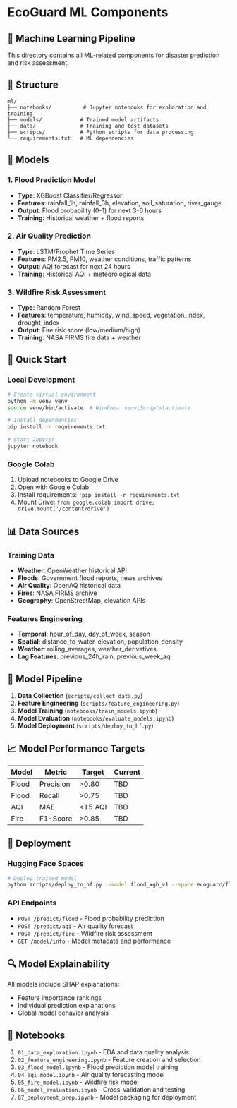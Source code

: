 # EcoGuard ML Components

## 🧠 Machine Learning Pipeline

This directory contains all ML-related components for disaster prediction and risk assessment.

## 📁 Structure
```
ml/
├── notebooks/          # Jupyter notebooks for exploration and training
├── models/            # Trained model artifacts
├── data/              # Training and test datasets
├── scripts/           # Python scripts for data processing
└── requirements.txt   # ML dependencies
```

## 🎯 Models

### 1. Flood Prediction Model
- **Type**: XGBoost Classifier/Regressor
- **Features**: rainfall_1h, rainfall_3h, elevation, soil_saturation, river_gauge
- **Output**: Flood probability (0-1) for next 3-6 hours
- **Training**: Historical weather + flood reports

### 2. Air Quality Prediction
- **Type**: LSTM/Prophet Time Series
- **Features**: PM2.5, PM10, weather conditions, traffic patterns
- **Output**: AQI forecast for next 24 hours
- **Training**: Historical AQI + meteorological data

### 3. Wildfire Risk Assessment
- **Type**: Random Forest
- **Features**: temperature, humidity, wind_speed, vegetation_index, drought_index
- **Output**: Fire risk score (low/medium/high)
- **Training**: NASA FIRMS fire data + weather

## 🚀 Quick Start

### Local Development
```bash
# Create virtual environment
python -m venv venv
source venv/bin/activate  # Windows: venv\Scripts\activate

# Install dependencies
pip install -r requirements.txt

# Start Jupyter
jupyter notebook
```

### Google Colab
1. Upload notebooks to Google Drive
2. Open with Google Colab
3. Install requirements: `!pip install -r requirements.txt`
4. Mount Drive: `from google.colab import drive; drive.mount('/content/drive')`

## 📊 Data Sources

### Training Data
- **Weather**: OpenWeather historical API
- **Floods**: Government flood reports, news archives
- **Air Quality**: OpenAQ historical data
- **Fires**: NASA FIRMS archive
- **Geography**: OpenStreetMap, elevation APIs

### Features Engineering
- **Temporal**: hour_of_day, day_of_week, season
- **Spatial**: distance_to_water, elevation, population_density
- **Weather**: rolling_averages, weather_derivatives
- **Lag Features**: previous_24h_rain, previous_week_aqi

## 🔄 Model Pipeline

1. **Data Collection** (`scripts/collect_data.py`)
2. **Feature Engineering** (`scripts/feature_engineering.py`)
3. **Model Training** (`notebooks/train_models.ipynb`)
4. **Model Evaluation** (`notebooks/evaluate_models.ipynb`)
5. **Model Deployment** (`scripts/deploy_to_hf.py`)

## 📈 Model Performance Targets

| Model | Metric | Target | Current |
|-------|--------|--------|---------|
| Flood | Precision | >0.80 | TBD |
| Flood | Recall | >0.75 | TBD |
| AQI | MAE | <15 AQI | TBD |
| Fire | F1-Score | >0.85 | TBD |

## 🚀 Deployment

### Hugging Face Spaces
```bash
# Deploy trained model
python scripts/deploy_to_hf.py --model flood_xgb_v1 --space ecoguard/flood-prediction
```

### API Endpoints
- `POST /predict/flood` - Flood probability prediction
- `POST /predict/aqi` - Air quality forecast
- `POST /predict/fire` - Wildfire risk assessment
- `GET /model/info` - Model metadata and performance

## 🔍 Model Explainability

All models include SHAP explanations:
- Feature importance rankings
- Individual prediction explanations
- Global model behavior analysis

## 📝 Notebooks

1. `01_data_exploration.ipynb` - EDA and data quality analysis
2. `02_feature_engineering.ipynb` - Feature creation and selection
3. `03_flood_model.ipynb` - Flood prediction model training
4. `04_aqi_model.ipynb` - Air quality forecasting model
5. `05_fire_model.ipynb` - Wildfire risk model
6. `06_model_evaluation.ipynb` - Cross-validation and testing
7. `07_deployment_prep.ipynb` - Model packaging for deployment